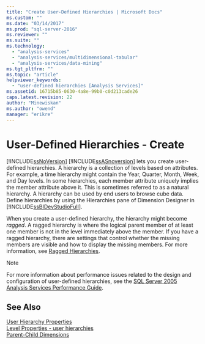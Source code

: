 ```yaml
---
title: "Create User-Defined Hierarchies | Microsoft Docs"
ms.custom: ""
ms.date: "03/14/2017"
ms.prod: "sql-server-2016"
ms.reviewer: ""
ms.suite: ""
ms.technology: 
  - "analysis-services"
  - "analysis-services/multidimensional-tabular"
  - "analysis-services/data-mining"
ms.tgt_pltfrm: ""
ms.topic: "article"
helpviewer_keywords: 
  - "user-defined hierarchies [Analysis Services]"
ms.assetid: 16715b85-0630-4a8e-99b0-c0d213cade26
caps.latest.revision: 22
author: "Minewiskan"
ms.author: "owend"
manager: "erikre"
---
```

# User-Defined Hierarchies - Create
  [!INCLUDE[ssNoVersion](../../includes/ssnoversion-md.md)] [!INCLUDE[ssASnoversion](../../includes/ssasnoversion-md.md)] lets you create user-defined hierarchies. A hierarchy is a collection of levels based on attributes. For example, a time hierarchy might contain the Year, Quarter, Month, Week, and Day levels. In some hierarchies, each member attribute uniquely implies the member attribute above it. This is sometimes referred to as a natural hierarchy. A hierarchy can be used by end users to browse cube data. Define hierarchies by using the Hierarchies pane of Dimension Designer in [!INCLUDE[ssBIDevStudioFull](../../includes/ssbidevstudiofull-md.md)].  
  
 When you create a user-defined hierarchy, the hierarchy might become *ragged*. A ragged hierarchy is where the logical parent member of at least one member is not in the level immediately above the member. If you have a ragged hierarchy, there are settings that control whether the missing members are visible and how to display the missing members. For more information, see [Ragged Hierarchies](../../analysis-services/multidimensional-models/user-defined-hierarchies-ragged-hierarchies.md).  
  
> [!NOTE]  
>  For more information about performance issues related to the design and configuration of user-defined hierarchies, see the [SQL Server 2005 Analysis Services Performance Guide](http://go.microsoft.com/fwlink/?LinkId=81621).  
  
## See Also  
 [User Hierarchy Properties](../../analysis-services/multidimensional-models-olap-logical-dimension-objects/user-hierarchies-properties.md)   
 [Level Properties - user hierarchies](../../analysis-services/multidimensional-models-olap-logical-dimension-objects/user-hierarchies-level-properties.md)   
 [Parent-Child Dimensions](../../analysis-services/multidimensional-models/parent-child-dimension.md)  
  
  